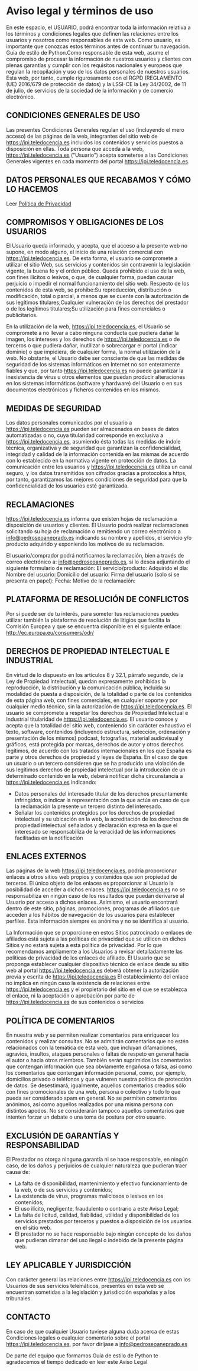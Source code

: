 # Aviso legal y términos de uso

En este espacio, el USUARIO, podrá encontrar toda la información relativa a los términos y condiciones legales que definen las relaciones entre los usuarios y nosotros como responsables de esta web. Como usuario, es importante que conozcas estos términos antes de continuar tu navegación. Guía de estilo de Python.Como responsable de esta web, asume el compromiso de procesar la información de nuestros usuarios y clientes con plenas garantías y cumplir con los requisitos nacionales y europeos que regulan la recopilación y uso de los datos personales de nuestros usuarios. Esta web, por tanto, cumple rigurosamente con el RGPD (REGLAMENTO (UE) 2016/679 de protección de datos) y la LSSI-CE la Ley 34/2002, de 11 de julio, de servicios de la sociedad de la información y de comercio electrónico.

## CONDICIONES GENERALES DE USO

Las presentes Condiciones Generales regulan el uso (incluyendo el mero acceso) de las páginas de la web, integrantes del sitio web de https://ipi.teledocencia.es incluidos los contenidos y servicios puestos a disposición en ellas. Toda persona que acceda a la web, https://ipi.teledocencia.es (“Usuario”) acepta someterse a las Condiciones Generales vigentes en cada momento del portal https://ipi.teledocencia.es.

## DATOS PERSONALES QUE RECABAMOS Y CÓMO LO HACEMOS

Leer [Política de Privacidad](https://ipi.teledocencia.es/legal/privacidad)

## COMPROMISOS Y OBLIGACIONES DE LOS USUARIOS

El Usuario queda informado, y acepta, que el acceso a la presente web no supone, en modo alguno, el inicio de una relación comercial con https://ipi.teledocencia.es. De esta forma, el usuario se compromete a utilizar el sitio Web, sus servicios y contenidos sin contravenir la legislación vigente, la buena fe y el orden público.
Queda prohibido el uso de la web, con fines ilícitos o lesivos, o que, de cualquier forma, puedan causar perjuicio o impedir el normal funcionamiento del sitio web. Respecto de los contenidos de esta web, se prohíbe:Su reproducción, distribución o modificación, total o parcial, a menos que se cuente con la autorización de sus legítimos titulares;Cualquier vulneración de los derechos del prestador o de los legítimos titulares;Su utilización para fines comerciales o publicitarios.

En la utilización de la web, https://ipi.teledocencia.es, el Usuario se compromete a no llevar a cabo ninguna conducta que pudiera dañar la imagen, los intereses y los derechos de https://ipi.teledocencia.es o de terceros o que pudiera dañar, inutilizar o sobrecargar el portal (indicar dominio) o que impidiera, de cualquier forma, la normal utilización de la web. No obstante, el Usuario debe ser consciente de que las medidas de seguridad de los sistemas informáticos en Internet no son enteramente fiables y que, por tanto https://ipi.teledocencia.es no puede garantizar la inexistencia de virus u otros elementos que puedan producir alteraciones en los sistemas informáticos (software y hardware) del Usuario o en sus documentos electrónicos y ficheros contenidos en los mismos.

## MEDIDAS DE SEGURIDAD

Los datos personales comunicados por el usuario a https://ipi.teledocencia.es pueden ser almacenados en bases de datos automatizadas o no, cuya titularidad corresponde en exclusiva a https://ipi.teledocencia.es, asumiendo ésta todas las medidas de índole técnica, organizativa y de seguridad que garantizan la confidencialidad, integridad y calidad de la información contenida en las mismas de acuerdo con lo establecido en la normativa vigente en protección de datos.
La comunicación entre los usuarios y https://ipi.teledocencia.es utiliza un canal seguro, y los datos transmitidos son cifrados gracias a protocolos a https, por tanto, garantizamos las mejores condiciones de seguridad para que la confidencialidad de los usuarios esté garantizada.

## RECLAMACIONES

https://ipi.teledocencia.es informa que existen hojas de reclamación a disposición de usuarios y clientes. El Usuario podrá realizar reclamaciones solicitando su hoja de reclamación o remitiendo un correo electrónico a [info@pedroseoaneprado.es](mailto:info@pedroseoaneprado.es) indicando su nombre y apellidos, el servicio y/o producto adquirido y exponiendo los motivos de su reclamación.

El usuario/comprador podrá notificarnos la reclamación, bien a través de correo electrónico a: [info@pedroseoaneprado.es](mailto:info@pedroseoaneprado.es), si lo desea adjuntando el siguiente formulario de reclamación: El servicio/producto: Adquirido el día: Nombre del usuario: Domicilio del usuario: Firma del usuario (solo si se presenta en papel): Fecha: Motivo de la reclamación:

## PLATAFORMA DE RESOLUCIÓN DE CONFLICTOS

Por si puede ser de tu interés, para someter tus reclamaciones puedes utilizar también la plataforma de resolución de litigios que facilita la Comisión Europea y que se encuentra disponible en el siguiente enlace: http://ec.europa.eu/consumers/odr/

## DERECHOS DE PROPIEDAD INTELECTUAL E INDUSTRIAL

En virtud de lo dispuesto en los artículos 8 y 32.1, párrafo segundo, de la Ley de Propiedad Intelectual, quedan expresamente prohibidas la reproducción, la distribución y la comunicación pública, incluida su modalidad de puesta a disposición, de la totalidad o parte de los contenidos de esta página web, con fines comerciales, en cualquier soporte y por cualquier medio técnico, sin la autorización de https://ipi.teledocencia.es. El usuario se compromete a respetar los derechos de Propiedad Intelectual e Industrial titularidad de https://ipi.teledocencia.es.
El usuario conoce y acepta que la totalidad del sitio web, conteniendo sin carácter exhaustivo el texto, software, contenidos (incluyendo estructura, selección, ordenación y presentación de los mismos) podcast, fotografías, material audiovisual y gráficos, está protegida por marcas, derechos de autor y otros derechos legítimos, de acuerdo con los tratados internacionales en los que España es parte y otros derechos de propiedad y leyes de España. En el caso de que un usuario o un tercero consideren que se ha producido una violación de sus legítimos derechos de propiedad intelectual por la introducción de un determinado contenido en la web, deberá notificar dicha circunstancia a https://ipi.teledocencia.es indicando:

- Datos personales del interesado titular de los derechos presuntamente infringidos, o indicar la representación con la que actúa en caso de que la reclamación la presente un tercero distinto del interesado.
- Señalar los contenidos protegidos por los derechos de propiedad intelectual y su ubicación en la web, la acreditación de los derechos de propiedad intelectual señalados y declaración expresa en la que el interesado se responsabiliza de la veracidad de las informaciones facilitadas en la notificación

## ENLACES EXTERNOS

Las páginas de la web https://ipi.teledocencia.es, podría proporcionar enlaces a otros sitios web propios y contenidos que son propiedad de terceros. El único objeto de los enlaces es proporcionar al Usuario la posibilidad de acceder a dichos enlaces. https://ipi.teledocencia.es no se responsabiliza en ningún caso de los resultados que puedan derivarse al Usuario por acceso a dichos enlaces.
Asimismo, el usuario encontrará dentro de este sitio, páginas, promociones, programas de afiliados que acceden a los hábitos de navegación de los usuarios para establecer perfiles. Esta información siempre es anónima y no se identifica al usuario.

La Información que se proporcione en estos Sitios patrocinado o enlaces de afiliados está sujeta a las políticas de privacidad que se utilicen en dichos Sitios y no estará sujeta a esta política de privacidad. Por lo que recomendamos ampliamente a los Usuarios a revisar detalladamente las políticas de privacidad de los enlaces de afiliado.
El Usuario que se proponga establecer cualquier dispositivo técnico de enlace desde su sitio web al portal https://ipi.teledocencia.es deberá obtener la autorización previa y escrita de https://ipi.teledocencia.es El establecimiento del enlace no implica en ningún caso la existencia de relaciones entre https://ipi.teledocencia.es y el propietario del sitio en el que se establezca el enlace, ni la aceptación o aprobación por parte de https://ipi.teledocencia.es de sus contenidos o servicios

## POLÍTICA DE COMENTARIOS

En nuestra web y se permiten realizar comentarios para enriquecer los contenidos y realizar consultas. No se admitirán comentarios que no estén relacionados con la temática de esta web, que incluyan difamaciones, agravios, insultos, ataques personales o faltas de respeto en general hacia el autor o hacia otros miembros. También serán suprimidos los comentarios que contengan información que sea obviamente engañosa o falsa, así como los comentarios que contengan información personal, como, por ejemplo, domicilios privado o teléfonos y que vulneren nuestra política de protección de datos.
Se desestimará, igualmente, aquellos comentarios creados sólo con fines promocionales de una web, persona o colectivo y todo lo que pueda ser considerado spam en general.
No se permiten comentarios anónimos, así como aquellos realizados por una misma persona con distintos apodos. No se considerarán tampoco aquellos comentarios que intenten forzar un debate o una toma de postura por otro usuario.

## EXCLUSIÓN DE GARANTÍAS Y RESPONSABILIDAD

El Prestador no otorga ninguna garantía ni se hace responsable, en ningún caso, de los daños y perjuicios de cualquier naturaleza que pudieran traer causa de:

- La falta de disponibilidad, mantenimiento y efectivo funcionamiento de la web, o de sus servicios y contenidos;
- La existencia de virus, programas maliciosos o lesivos en los contenidos;
- El uso ilícito, negligente, fraudulento o contrario a este Aviso Legal;
- La falta de licitud, calidad, fiabilidad, utilidad y disponibilidad de los servicios prestados por terceros y puestos a disposición de los usuarios en el sitio web.
- El prestador no se hace responsable bajo ningún concepto de los daños que pudieran dimanar del uso ilegal o indebido de la presente página web.

## LEY APLICABLE Y JURISDICCIÓN

Con carácter general las relaciones entre https://ipi.teledocencia.es con los Usuarios de sus servicios telemáticos, presentes en esta web se encuentran sometidas a la legislación y jurisdicción españolas y a los tribunales.

## CONTACTO

En caso de que cualquier Usuario tuviese alguna duda acerca de estas Condiciones legales o cualquier comentario sobre el portal https://ipi.teledocencia.es, por favor diríjase a [info@pedroseoaneprado.es](mailto:info@pedroseoaneprado.es)

De parte del equipo que formamos Guía de estilo de Python te agradecemos el tiempo dedicado en leer este Aviso Legal